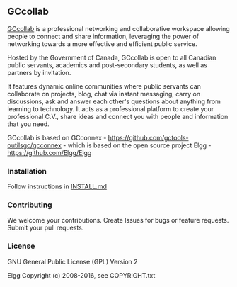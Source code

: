 ## GCcollab

[GCcollab](https://gccollab.ca/) is a professional networking and collaborative workspace allowing
people to connect and share information, leveraging the power of networking
towards a more effective and efficient public service. 

Hosted by the Government of Canada, GCcollab is open to all Canadian
public servants, academics and post-secondary students, as well as partners by
invitation. 

It features dynamic online communities where public servants can
collaborate on projects, blog, chat via instant messaging, carry on
discussions, ask and answer each other's questions about anything from learning
to technology. It acts as a professional platform to create your professional
C.V., share ideas and connect you with people and information that you need.

GCcollab is based on GCconnex - https://github.com/gctools-outilsgc/gcconnex - which is based on the open source project Elgg - https://github.com/Elgg/Elgg


### Installation

Follow instructions in [INSTALL.md](https://github.com/gctools-outilsgc/gccollab/blob/gccollab/INSTALL.md)


### Contributing

We welcome your contributions. Create Issues for bugs or feature requests.
Submit your pull requests.


### License

GNU General Public License (GPL) Version 2

Elgg Copyright (c) 2008-2016, see COPYRIGHT.txt

